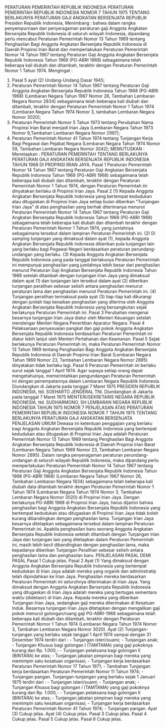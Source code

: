  PERATURAN PEMERINTAH REPUBLIK INDONESIA PERATURAN PEMERINTAH REPUBLIK INDONESIA NOMOR 7 TAHUN 1975 TENTANG BERLAKUNYA PERATURAN GAJI ANGKATAN BERSENJATA REPUBLIK Presiden Republik Indonesia,
Menimbang :
 bahwa dalam rangka penyempurnaan dan penyeragaman peraturan gaji Anggota Angkatan Bersenjata Republik Indonesia di seluruh wilayah Indonesia, dipandang perlu mencabut Peraturan Pemerintah Nomor 13 Tahun 1969 tentang Penghasilan Bagi Anggota Angkatan Bersenjata Republik Indonesia di Daerah Propinsi Irian Barat dan memperlakukan Peraturan Pemerintah Nomor 14 Tahun 1967 tentang Peraturan Gaji Anggota Angkatan Bersenjata Republik Indonesia Tahun 1968 (PG-ABRI 1968) sebagaimana telah beberapa kali diubah dan ditambah, terakhir dengan Peraturan Pemerintah Nomor 1 Tahun 1974.
Mengingat :

1. Pasal 5 ayat (2) Undang-Undang Dasar 1945;
2. Peraturan Pemerintah Nomor 14 Tahun 1967 tentang Peraturan Gaji Anggota Angkatan Bersenjata Republik Indonesia Tahun 1968 (PG-ABRI 1968) (Lembaran Negara Tahun 1967 Nomor 26, Tambahan Lembaran Negara Nomor 2834) sebagaimana telah beberapa kali diubah dan ditambah, terakhir dengan Peraturan Pemerintah Nomor 1 Tahun 1974 (Lembaran Negara Tahun 1974 Nomor 3, tambahan Lembaran Negara Nomor 3020);
3. Peraturan Pemerintah Nomor 5 Tahun 1973 tentang Perubahan Nama Propinsi Irian Barat menjadi Irian Jaya (Lembaran Negara Tahun 1973 Nomor 9,Tambahan Lembaran Negara Nomor 2997);
4. Peraturan Pemerintah Nomor 41 Tahun 1974 tentang Tunjangan Kerja Bagi Pegawai dan Pejabat Negara (Lembaran Negara Tahun 1974 Nomor 59, Tambahan Lembaran Negara Nomor 3042);
MEMUTUSKAN :
 Menetapkan : PERATURAN PEMERINTAH TENTANG BERLAKUNYA PERATURAN GAJI ANGKATAN BERSENJATA REPUBLIK INDONESIA TAHUN 1968 DI PROPINSI IRIAN JAYA.
Pasal 1
Peraturan Pemerintah Nomor 14 Tahun 1967 tentang Peraturan Gaji Angkatan Bersenjata Republik Indonesia Tahun 1968 (PG-ABRI 1968) sebagaimana telah beberapa kali diubah dan ditambah, terakhir dengan Peraturan Pemerintah Nomor 1 Tahun 1974, dengan Peraturan Pemerintah ini dinyatakan berlaku di Propinsi Irian Jaya.
Pasal 2
(1) Kepada Anggota Angkatan Bersenjata Republik Indonesia yang bertempat kedudukan atau ditugaskan di Propinsi Irian Jaya setiap bulan diberikan "Tunjangan Irian Jaya" di atas penghasilan yang berhak diterimanya menurut Peraturan Pemerintah Nomor 14 Tahun 1967 tentang Peraturan Gaji Angkatan Bersenjata Republik Indonesia Tahun 1968 (PG-ABRI 1968) sebagaimana telah beberapa kali diubah dan ditambah terakhir dengan Peraturan Pemerintah Nomor 1 Tahun 1974, yang jumlahnya sebagaimana tersebut dalam lampiran Peraturan Pemerintah ini.
(2) Di samping tunjangan yang dimaksud dalam ayat (1), kepada Anggota Angkatan Bersenjata Republik Indonesia diberikan pula tunjangan lain yang berlaku bagi Pegawai Negeri berdasarkan peraturan perundang-undangan yang berlaku.
(3) Kepada Anggota Angkatan Bersenjata Republik Indonesia yang pada tanggal berlakunya Peraturan Pemerintah ini mempunyai penghasilan yang jumlahnya lebih besar dari penghasilan menurut Peraturan Gaji Angkatan Bersenjata Republik Indonesia Tahun 1968 setelah ditambah dengan tunjangan Irian Jaya yang dimaksud dalam ayat (1) dan tunjangan lain tersebut dalam ayat (2) diberikan tunjangan peralihan sebesar selisih antara penghasilan menurut peraturan lama dan penghasilan menurut Peraturan Pemerintah ini.
(4) Tunjangan peralihan termaksud pada ayat (3) tiap-tiap kali dikurangi dengan jumlah tiap kenaikan penghasilan yang diterima oleh Anggota Angkatan Bersenjata Republik Indonesia yang bersangkutan sejak berlakunya Peraturan Pemerintah ini.
Pasal 3
Perubahan mengenai besarnya tunjangan Irian Jaya diatur oleh Menteri Keuangan setelah mendengar Menteri Negara Penertiban Aparatur Negara.
Pasal 4
Pelaksanaan penyesuaian pangkat dan gaji pokok Anggota Angkatan Bersenjata Republik Indonesia berdasarkan Peraturan Pemerintah ini diatur lebih lanjut oleh Menteri Pertahanan dan Keamanan.
Pasal 5
Sejak berlakunya Peraturan Pemerintah ini, maka Peraturan Pemerintah Nomor 13 Tahun 1969 tentang Penghasilan Bagi Anggota Angkatan Bersenjata Republik Indonesia di Daerah Propinsi Irian Barat (Lembaran Negara Tahun 1969 Nomor 23, Tambahan Lembaran Negara Nomor 2895) dinyatakan tidak berlaku lagi.
Pasal 6
Peraturan Pemerintah ini berlaku surut sejak tanggal 1 April 1974. Agar supaya setiap orang dapat mengetahuinya, memerintahkan pengundangan Peraturan Pemerintah ini dengan penempatannya dalam Lembaran Negara Republik Indonesia. Diundangkan di Jakarta pada tanggal 7 Maret 1975 PRESIDEN REPUBLIK INDONESIA, ttd. SOEHARTO JENDERAL TNI. Diundangkan di Jakarta pada tanggal 7 Maret 1975 MENTERI/SEKRETARIS NEGARA REPUBLIK INDONESIA, ttd. SUDHARMONO, SH LEMBARAN NEGARA REPUBLIK INDONESIA TAHUN 1975 NOMOR 7 PENJELASAN ATAS PERATURAN PEMERINTAH REPUBLIK INDONESIA NOMOR 7 TAHUN 1975 TENTANG BERLAKUNYA PERATURAN GAJI ANGKATAN BERSENJATA PENJELASAN UMUM Dewasa ini ketentuan penggajian yang berlaku bagi Anggota Angkatan Bersenjata Republik Indonesia yang bertempat kedudukan atau ditugaskan di Propinsi Irian Jaya adalah Peraturan Pemerintah Nomor 13 Tahun 1969 tentang Penghasilan Bagi Anggota Angkatan Bersenjata Republik Indonesia di Daerah Propinsi Irian Barat (Lembaran Negara Tahun 1969 Nomor 23, Tambahan Lembaran Negara Nomor 2895). Dalam rangka penyeragaman peraturan perundang-undangan di seluruh wilayah Republik Indonesia, maka dipandang perlu memperlakukan Peraturan Pemerintah Nomor 14 Tahun 1967 tentang Peraturan Gaji Anggota Angkatan Bersenjata Republik Indonesia Tahun 1968 (PG-ABRI 1968) (Lembaran Negara Tahun 1967 Nomor 26, Tambahan Lembaran Negara 1834) sebagaimana telah beberapa kali diubah data ditambah terakhir dengan Peraturan Pemerintah Nomor 1 Tahun 1974 (Lembaran Negara Tahun 1974 Nomor 3, Tambahan Lembaran Negara Nomor 3020) di Propinsi Irian Jaya. Dengan berlakunya PG-ABRI 1968 di Propinsi Irian Jaya, harus dijamin bahwa penghasilan bagi Anggota Angkatan Bersenjata Republik Indonesia yang bertempat kedudukan atau ditugaskan di Propinsi Irian Jaya tidak boleh kurang dibandingkan dengan penghasilan lama. Tunjangan Irian Jaya besarnya ditetapkan sebagaimana tersebut dalam lampiran Peraturan Pemerintah ini. Apabila penghasilan baru seorang Anggota Angkatan Bersenjata Republik Indonesia setelah ditambah dengan Tunjangan Irian Jaya dan tunjangan lain yang ditetapkan dalam Peraturan Pemerintah ini, masih lebih kecil dibandingkan dengan penghasilan lama, maka kepadanya diberikan Tunjangan Peralihan sebesar selisih antara penghasilan lama dan penghasilan baru. PENJELASAN PASAL DEMI PASAL
Pasal 1
Cukup jelas.
Pasal 2
Ayat (1) Yang dimaksud dengan Anggota Angkatan Bersenjata Republik Indonesia yang bertempat kedudukan di Irian Jaya adalah mereka yang organik dan administratip telah dipindahkan ke Irian Jaya. Penghasilan mereka berdasarkan Peraturan Pemerintah ini seluruhnya diterimakan di Irian Jaya. Yang dimaksud dengan Anggota Angkatan Bersenjata Republik Indonesia yang ditugaskan di Irian Jaya adalah mereka yang bertugas sementara waktu (didetasir) di Irian Jaya. Kepada mereka yang diberikan Tunjangan Irian Jaya, sedangkan gaji mereka diterimakan di Kesatuan Induk. Besarnya tunjangan Irian Jaya ditetapkan dengan mengalikan gaji pokok menurut golongan/ruang gaji PG-ABRI-1968 sebagaimana telah beberapa kali diubah dan ditambah, terakhir dengan Peraturan Pemerintah Nomor 1 Tahun 1974 (Lembaran Negara Tahun 1974 Nomor 3, Tambahan Lembaran Negara Nomor 3020). Ayat (2) Tunjangan-tunjangan yang berlaku sejak tanggal 1 April 1974 sampai dengan 31 Desember 1974 terdiri dari : - Tunjangan isteri/suami; - Tunjangan anak; - Tunjangan Khusus bagi golongan I (TAMTAMA) yang gaji pokoknya kurang dari Rp. 1.000,- - Tunjangan pelaksana bagi golongan II (BINTARA) ke atas; - Tunjangan jabatan pimpinan bagi mereka yang memimpin satu kesatuan organisasi; - Tunjangan kerja berdasarkan Peraturan Pemerintah Nomor 17 Tahun 1971; - Tambahan Tunjangan kerja berdasarkan Peraturan Pemerintah Nomor 11 Tahun 1974; - Tunjangan pangan. Tunjangan-tunjangan yang berlaku sejak 1 Januari 1975 terdiri dari : - Tunjangan isteri/suami; - Tunjangan anak; - Tunjangan Khusus bagi golongan I (TAMTAMA) yang gaji pokoknya kurang dari Rp. 1.000,- - Tunjangan pelaksana bagi golongan II (BINTARA) ke atas; - Tunjangan jabatan pimpinan bagi mereka yang memimpin satu kesatuan organisasi; - Tunjangan kerja berdasarkan Peraturan Pemerintah Nomor 41 Tahun 1974; - Tunjangan pangan. Ayat (3) Cukup jelas. Ayat (4) Cukup jelas.
Pasal 3
Cukup jelas.
Pasal 4
Cukup jelas.
Pasal 5
Cukup jelas.
Pasal 6
Cukup jelas.